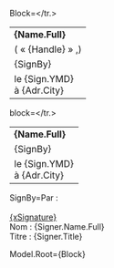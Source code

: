 Block=<table border="0" cellpadding="1" cellspacing="1" style="width:300px"><tr><td><strong>{Name.Full}</strong></td></tr><tr><td>(  « {Handle} » ,)</td></tr><tr><td>{SignBy}</td></tr><tr><td>le {Sign.YMD}<br>à {Adr.City}</td></tr.></table>
  
block=<table border="0" cellpadding="1" cellspacing="1" style="width:300px"><tr><td><strong>{Name.Full}</strong></td></tr><tr><td>{SignBy}</td></tr><tr><td>le {Sign.YMD}<br>à {Adr.City}</td></tr.></table>

SignBy=Par : <br><br><u>{xSignature}</u><br>Nom : {Signer.Name.Full}<br/>Titre : {Signer.Title}

Model.Root={Block}